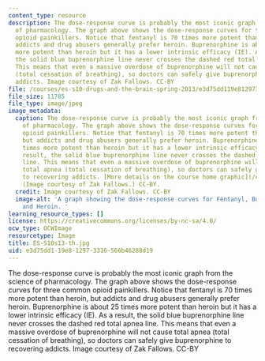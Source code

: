 ```yaml
---
content_type: resource
description: The dose-response curve is probably the most iconic graph from the science
  of pharmacology. The graph above shows the dose-response curves for three common
  opioid painkillers. Notice that fentanyl is 70 times more potent than heroin, but
  addicts and drug abusers generally prefer heroin. Buprenorphine is about 25 times
  more potent than heroin but it has a lower intrinsic efficacy (IE). As a result,
  the solid blue buprenorphine line never crosses the dashed red total apnea line.
  This means that even a massive overdose of buprenorphine will not cause total apnea
  (total cessation of breathing), so doctors can safely give buprenorphine to recovering
  addicts. Image courtesy of Zak Fallows. CC-BY
file: /courses/es-s10-drugs-and-the-brain-spring-2013/e3d75dd119e812973316566b46288d19_ES-S10s13-th.jpg
file_size: 11785
file_type: image/jpeg
image_metadata:
  caption: The dose-response curve is probably the most iconic graph from the science
    of pharmacology. The graph above shows the dose-response curves for three common
    opioid painkillers. Notice that fentanyl is 70 times more potent than heroin,
    but addicts and drug abusers generally prefer heroin. Buprenorphine is about 25
    times more potent than heroin but it has a lower intrinsic efficacy (IE). As a
    result, the solid blue buprenorphine line never crosses the dashed red total apnea
    line. This means that even a massive overdose of buprenorphine will not cause
    total apnea (total cessation of breathing), so doctors can safely give buprenorphine
    to recovering addicts. [More details on the course home graphic](/courses/es-s10-drugs-and-the-brain-spring-2013/pages/study-materials#More_details_on_the_course_home_graphic).
    (Image courtesy of Zak Fallows.) CC-BY.
  credit: Image courtesy of Zak Fallows. CC-BY
  image-alt: 'A graph showing the dose-response curves for Fentanyl, Buprenorphine,
    and Heroin. '
learning_resource_types: []
license: https://creativecommons.org/licenses/by-nc-sa/4.0/
ocw_type: OCWImage
resourcetype: Image
title: ES-S10s13-th.jpg
uid: e3d75dd1-19e8-1297-3316-566b46288d19
---
```

The dose-response curve is probably the most iconic graph from the science of pharmacology. The graph above shows the dose-response curves for three common opioid painkillers. Notice that fentanyl is 70 times more potent than heroin, but addicts and drug abusers generally prefer heroin. Buprenorphine is about 25 times more potent than heroin but it has a lower intrinsic efficacy (IE). As a result, the solid blue buprenorphine line never crosses the dashed red total apnea line. This means that even a massive overdose of buprenorphine will not cause total apnea (total cessation of breathing), so doctors can safely give buprenorphine to recovering addicts. Image courtesy of Zak Fallows. CC-BY